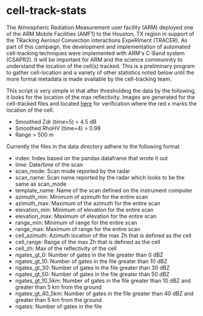 # cell-track-stats
The Atmospheric Radiation Measurement user facility (ARM) deployed one of the ARM Mobile Facilities (AMF1) to the Houston, TX region in support of the TRacking Aerosol Convection interactions ExpeRiment (TRACER).  As part of this campaign, the development and implementation of automated cell-tracking techniques were implemented with ARM's C-Band system (CSAPR2).  It will be important for ARM and the science communnity to understand the location of the cell(s) tracked.  This is a preliminary program to gather cell-location and a variety of other statistics noted below until the more formal metadata is made available by the cell-tracking team.

This script is very simple in that after thresholding the data by the following, it looks for the location of the max reflectivity.  Images are generated for the cell-tracked files and located [here](https://plot.adc.arm.gov/userplots/theisen/cell_tracking/) for verification where the red x marks the location of the cell.

- Smoothed Zdr (time=5) < 4.5 dB
- Smoothed RhoHV (time=4) > 0.98
- Range > 500 m

Currently the files in the data directory adhere to the following format

- index: Index based on the pandas dataframe that wrote it out
- time: Date/time of the scan
- scan_mode: Scan mode reported by the radar
- scan_name: Scan name reported by the radar which looks to be the same as scan_mode
- template_name: Name of the scan defined on the instrument computer
- azimuth_min: Minimum of azimuth for the entire scan
- azimuth_max: Maximum of the azimuth for the entire scan
- elevation_min: Minimum of elevation for the entire scan
- elevation_max: Maximum of elevation for the entire scan
- range_min: Minimum of range for the entire scan
- range_max: Maximum of range for the entire scan
- cell_azimuth: Azimuth location of the max Zh that is defined as the cell
- cell_range: Range of the max Zh that is defined as the cell
- cell_zh: Max of the reflectivity of the cell
- ngates_gt_0: Number of gates in the file greater than 0 dBZ
- ngates_gt_10: Number of gates in the file greater than 10 dBZ
- ngates_gt_30: Number of gates in the file greater than 30 dBZ
- ngates_gt_50: Number of gates in the file greater than 50 dBZ
- ngates_gt_10_5km: Number of gates in the file greater than 10 dBZ and greater than 5 km from the ground
- ngates_gt_40_5km: Number of gates in the file greater than 40 dBZ and greater than 5 km from the ground
- ngates: Number of gates in the file

